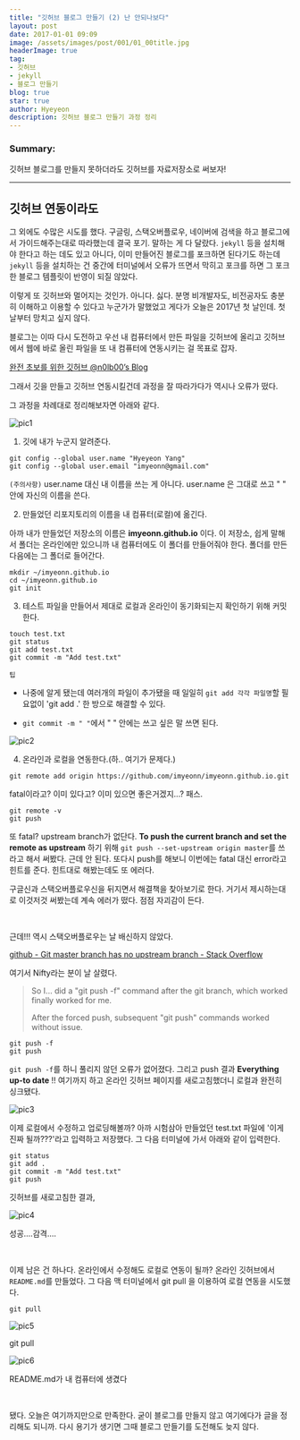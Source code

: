 ```yaml
---
title: "깃허브 블로그 만들기 (2) 난 안되나보다"
layout: post
date: 2017-01-01 09:09
image: /assets/images/post/001/01_00title.jpg
headerImage: true
tag:
- 깃허브
- jekyll
- 블로그 만들기
blog: true
star: true
author: Hyeyeon
description: 깃허브 블로그 만들기 과정 정리
---
```


### Summary:

깃허브 블로그를 만들지 못하더라도 깃허브를 자료저장소로 써보자!

---



## 깃허브 연동이라도

그 외에도 수많은 시도를 했다. 구글링, 스택오버플로우, 네이버에 검색을 하고 블로그에서 가이드해주는대로 따라했는데 결국 포기. 말하는 게 다 달랐다. `jekyll` 등을 설치해야 한다고 하는 데도 있고 아니다, 이미 만들어진 블로그를 포크하면 된다기도 하는데 `jekyll` 등을 설치하는 건 중간에 터미널에서 오류가 뜨면서 막히고 포크를 하면 그 포크한 블로그 템플릿이 반영이 되질 않았다.

이렇게 또 깃허브와 멀어지는 것인가. 아니다. 싫다. 분명 비개발자도, 비전공자도 충분히 이해하고 이용할 수 있다고 누군가가 말했었고 게다가 오늘은 2017년 첫 날인데. 첫 날부터 망치고 싶지 않다.

블로그는 이따 다시 도전하고 우선 내 컴퓨터에서 만든 파일을 깃허브에 올리고 깃허브에서 웹에 바로 올린 파일을 또 내 컴퓨터에 연동시키는 걸 목표로 잡자.

[완전 초보를 위한 깃허브 @n0lb00’s Blog](https://nolboo.kim/blog/2013/10/06/github-for-beginner/)

그래서 깃을 만들고 깃허브 연동시킬건데 과정을 잘 따라가다가 역시나 오류가 떴다.

그 과정을 차례대로 정리해보자면 아래와 같다.

![pic1](/assets/images/post/001/02_01.png)

1. 깃에 내가 누군지 알려준다.

```
git config --global user.name "Hyeyeon Yang"
git config --global user.email "imyeonn@gmail.com"
```

`(주의사항)`
 user.name 대신 내 이름을 쓰는 게 아니다. user.name 은 그대로 쓰고 " " 안에 자신의 이름을 쓴다.


 2. 만들었던 리포지토리의 이름을 내 컴퓨터(로컬)에 옮긴다.

 아까 내가 만들었던 저장소의 이름은 **imyeonn.github.io** 이다. 이 저장소, 쉽게 말해서 폴더는 온라인에만 있으니까 내 컴퓨터에도 이 폴더를 만들어줘야 한다. 폴더를 만든 다음에는 그 폴더로 들어간다.

 ```
 mkdir ~/imyeonn.github.io
 cd ~/imyeonn.github.io
 git init
 ```

 3. 테스트 파일을 만들어서 제대로 로컬과 온라인이 동기화되는지 확인하기 위해 커밋한다.

 ```
 touch test.txt
 git status
 git add test.txt
 git commit -m "Add test.txt"
 ```

 `팁`

* 나중에 알게 됐는데 여러개의 파일이 추가됐을 때 일일히 `git add 각각 파일명`할 필요없이 'git add .' 한 방으로 해결할 수 있다.


* `git commit -m " "`에서 " " 안에는 쓰고 싶은 말 쓰면 된다.


![pic2](/assets/images/post/001/02_02.png)


4. 온라인과 로컬을 연동한다.(하.. 여기가 문제다.)

```
git remote add origin https://github.com/imyeonn/imyeonn.github.io.git
```

fatal이라고? 이미 있다고? 이미 있으면 좋은거겠지...? 패스.

```
git remote -v
git push
```

또 fatal? upstream branch가 없단다. **To push the current branch and set the remote as upstream** 하기 위해 `git push --set-upstream origin master`를 쓰라고 해서 써봤다. 근데 안 된다. 또다시 push를 해보니 이번에는 fatal 대신 error라고 힌트를 준다. 힌트대로 해봤는데도 또 에러다.

구글신과 스택오버플로우신을 뒤지면서 해결책을 찾아보기로 한다. 거기서 제시하는대로 이것저것 써봤는데 계속 에러가 떴다. 점점 자괴감이 든다.

<br>

근데!!! 역시 스택오버플로우는 날 배신하지 않았다.

[github - Git master branch has no upstream branch - Stack Overflow](https://stackoverflow.com/questions/16493396/git-master-branch-has-no-upstream-branch)

여기서 Nifty라는 분이 날 살렸다.

> So I... did a "git push -f" command after the git branch, which worked finally worked for me.
>
> After the forced push, subsequent "git push" commands worked without issue.


```
git push -f
git push
```

`git push -f`를 하니 풀리지 않던 오류가 없어졌다. 그리고 push 결과 **Everything up-to date** !!
여기까지 하고 온라인 깃허브 페이지를 새로고침했더니 로컬과 완전히 싱크됐다.


![pic3](/assets/images/post/001/02_03.png)


이제 로컬에서 수정하고 업로딩해볼까?
아까 시험삼아 만들었던 test.txt 파일에 '이게 진짜 될까???'라고 입력하고 저장했다. 그 다음 터미널에 가서 아래와 같이 입력한다.

```
git status
git add .
git commit -m "Add test.txt"
git push
```

깃허브를 새로고침한 결과,

![pic4](/assets/images/post/001/02_04.png)<figcaption class="caption">성공....감격....</figcaption>

<br>

이제 남은 건 하나다. 온라인에서 수정해도 로컬로 연동이 될까? 온라인 깃허브에서 `README.md`를 만들었다. 그 다음 맥 터미널에서 git pull 을 이용하여 로컬 연동을 시도했다.

```
git pull
```

![pic5](/assets/images/post/001/02_05.png)<figcaption class="caption">git pull</figcaption>


![pic6](/assets/images/post/001/02_06.png)<figcaption class="caption">README.md가 내 컴퓨터에 생겼다</figcaption>

<br>

됐다. 오늘은 여기까지만으로 만족한다. 굳이 블로그를 만들지 않고 여기에다가 글을 정리해도 되니까. 다시 용기가 생기면 그때 블로그 만들기를 도전해도 늦지 않다.
